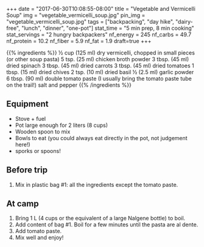 +++
date = "2017-06-30T10:08:55-08:00"
title = "Vegetable and Vermicelli Soup"
img = "vegetable_vermicelli_soup.jpg"
pin_img = "vegetable_vermicelli_soup.jpg"
tags = ["backpacking", "day hike", "dairy-free", "lunch", "dinner", "one-pot"]
stat_time = "5 min prep, 8 min cooking"
stat_servings = "2 hungry backpackers"
nf_energy = 245
nf_carbs = 49.7
nf_protein = 10.2
nf_fiber = 5.9
nf_fat = 1.9
draft=true
+++

{{% ingredients %}}
½ cup (125 ml) dry vermicelli, chopped in small pieces (or other soup pasta)
5 tsp. (25 ml) chicken broth powder
3 tbsp. (45 ml) dried spinach
3 tbsp. (45 ml) dried carrots
3 tbsp. (45 ml) dried tomatoes
1 tbsp. (15 ml) dried chives
2 tsp. (10 ml) dried basil
½ (2.5 ml) garlic powder
6 tbsp. (90 ml) double tomato paste (I usually bring the tomato paste tube on the trail!)
salt and pepper
{{% /ingredients %}}

## Equipment

- Stove + fuel
- Pot large enough for 2 liters (8 cups)
- Wooden spoon to mix
- Bowls to eat (you could always eat directly in the pot, not judgement here!)
- sporks or spoons!

## Before trip

1. Mix in plastic bag #1: all the ingredients except the tomato paste.
 
## At camp

1. Bring 1 L (4 cups or the equivalent of a large Nalgene bottle) to boil.
1. Add content of bag #1. Boil for a few minutes until the pasta are al dente.
1. Add tomato paste.
1. Mix well and enjoy!
